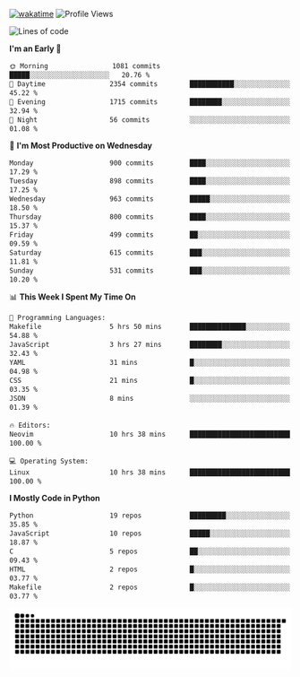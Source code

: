 [![wakatime](https://wakatime.com/badge/user/b920b284-3cde-4cd4-b72e-f7f22d050b16.svg)](https://wakatime.com/@b920b284-3cde-4cd4-b72e-f7f22d050b16)
![Profile Views](http://img.shields.io/badge/Profile%20Views-4586-blue)
<!--START_SECTION:waka-->
![Lines of code](https://img.shields.io/badge/From%20Hello%20World%20I%27ve%20Written-5.1%20million%20lines%20of%20code-blue)

**I'm an Early 🐤** 

```text
🌞 Morning                1081 commits        █████░░░░░░░░░░░░░░░░░░░░   20.76 % 
🌆 Daytime                2354 commits        ███████████░░░░░░░░░░░░░░   45.22 % 
🌃 Evening                1715 commits        ████████░░░░░░░░░░░░░░░░░   32.94 % 
🌙 Night                  56 commits          ░░░░░░░░░░░░░░░░░░░░░░░░░   01.08 % 
```
📅 **I'm Most Productive on Wednesday** 

```text
Monday                   900 commits         ████░░░░░░░░░░░░░░░░░░░░░   17.29 % 
Tuesday                  898 commits         ████░░░░░░░░░░░░░░░░░░░░░   17.25 % 
Wednesday                963 commits         █████░░░░░░░░░░░░░░░░░░░░   18.50 % 
Thursday                 800 commits         ████░░░░░░░░░░░░░░░░░░░░░   15.37 % 
Friday                   499 commits         ██░░░░░░░░░░░░░░░░░░░░░░░   09.59 % 
Saturday                 615 commits         ███░░░░░░░░░░░░░░░░░░░░░░   11.81 % 
Sunday                   531 commits         ███░░░░░░░░░░░░░░░░░░░░░░   10.20 % 
```


📊 **This Week I Spent My Time On** 

```text
💬 Programming Languages: 
Makefile                 5 hrs 50 mins       ██████████████░░░░░░░░░░░   54.88 % 
JavaScript               3 hrs 27 mins       ████████░░░░░░░░░░░░░░░░░   32.43 % 
YAML                     31 mins             █░░░░░░░░░░░░░░░░░░░░░░░░   04.98 % 
CSS                      21 mins             █░░░░░░░░░░░░░░░░░░░░░░░░   03.35 % 
JSON                     8 mins              ░░░░░░░░░░░░░░░░░░░░░░░░░   01.39 % 

🔥 Editors: 
Neovim                   10 hrs 38 mins      █████████████████████████   100.00 % 

💻 Operating System: 
Linux                    10 hrs 38 mins      █████████████████████████   100.00 % 
```

**I Mostly Code in Python** 

```text
Python                   19 repos            █████████░░░░░░░░░░░░░░░░   35.85 % 
JavaScript               10 repos            █████░░░░░░░░░░░░░░░░░░░░   18.87 % 
C                        5 repos             ██░░░░░░░░░░░░░░░░░░░░░░░   09.43 % 
HTML                     2 repos             █░░░░░░░░░░░░░░░░░░░░░░░░   03.77 % 
Makefile                 2 repos             █░░░░░░░░░░░░░░░░░░░░░░░░   03.77 % 
```




<!--END_SECTION:waka-->
![Snake animation](https://raw.githubusercontent.com/timmypidashev/timmypidashev/main/commits.svg)
